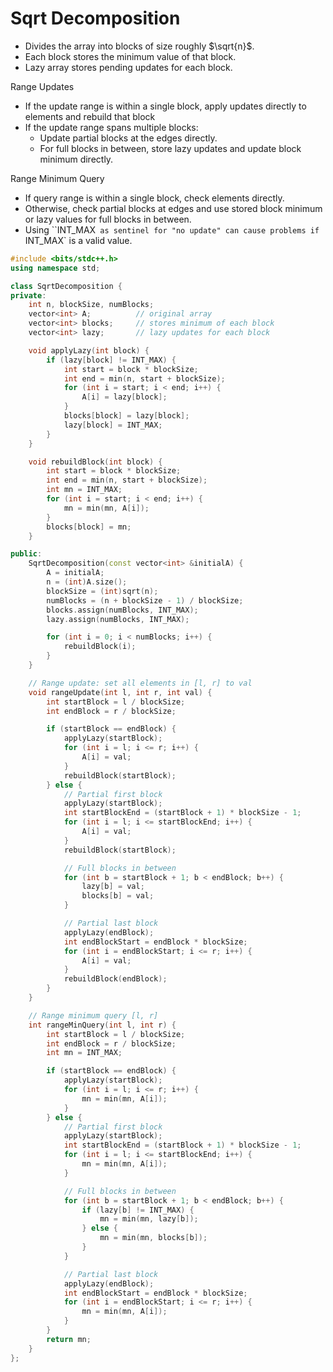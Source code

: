 # Sqrt Decomposition

* Divides the array into blocks of size roughly $\sqrt{n}$.
* Each block stores the minimum value of that block.
* Lazy array stores pending updates for each block.

Range Updates

* If the update range is within a single block, apply updates directly to elements and rebuild that block
* If the update range spans multiple blocks:
    * Update partial blocks at the edges directly.
    * For full blocks in between, store lazy updates and update block minimum directly.

Range Minimum Query

* If query range is within a single block, check elements directly.
* Otherwise, check partial blocks at edges and use stored block minimum or lazy values for full blocks in between.
* Using ⁠``INT_MAX` as sentinel for "no update" can cause problems if ⁠`INT_MAX` is a valid value.

````c++
#include <bits/stdc++.h>
using namespace std;

class SqrtDecomposition {
private:
    int n, blockSize, numBlocks;
    vector<int> A;          // original array
    vector<int> blocks;     // stores minimum of each block
    vector<int> lazy;       // lazy updates for each block

    void applyLazy(int block) {
        if (lazy[block] != INT_MAX) {
            int start = block * blockSize;
            int end = min(n, start + blockSize);
            for (int i = start; i < end; i++) {
                A[i] = lazy[block];
            }
            blocks[block] = lazy[block];
            lazy[block] = INT_MAX;
        }
    }

    void rebuildBlock(int block) {
        int start = block * blockSize;
        int end = min(n, start + blockSize);
        int mn = INT_MAX;
        for (int i = start; i < end; i++) {
            mn = min(mn, A[i]);
        }
        blocks[block] = mn;
    }

public:
    SqrtDecomposition(const vector<int> &initialA) {
        A = initialA;
        n = (int)A.size();
        blockSize = (int)sqrt(n);
        numBlocks = (n + blockSize - 1) / blockSize;
        blocks.assign(numBlocks, INT_MAX);
        lazy.assign(numBlocks, INT_MAX);

        for (int i = 0; i < numBlocks; i++) {
            rebuildBlock(i);
        }
    }

    // Range update: set all elements in [l, r] to val
    void rangeUpdate(int l, int r, int val) {
        int startBlock = l / blockSize;
        int endBlock = r / blockSize;

        if (startBlock == endBlock) {
            applyLazy(startBlock);
            for (int i = l; i <= r; i++) {
                A[i] = val;
            }
            rebuildBlock(startBlock);
        } else {
            // Partial first block
            applyLazy(startBlock);
            int startBlockEnd = (startBlock + 1) * blockSize - 1;
            for (int i = l; i <= startBlockEnd; i++) {
                A[i] = val;
            }
            rebuildBlock(startBlock);

            // Full blocks in between
            for (int b = startBlock + 1; b < endBlock; b++) {
                lazy[b] = val;
                blocks[b] = val;
            }

            // Partial last block
            applyLazy(endBlock);
            int endBlockStart = endBlock * blockSize;
            for (int i = endBlockStart; i <= r; i++) {
                A[i] = val;
            }
            rebuildBlock(endBlock);
        }
    }

    // Range minimum query [l, r]
    int rangeMinQuery(int l, int r) {
        int startBlock = l / blockSize;
        int endBlock = r / blockSize;
        int mn = INT_MAX;

        if (startBlock == endBlock) {
            applyLazy(startBlock);
            for (int i = l; i <= r; i++) {
                mn = min(mn, A[i]);
            }
        } else {
            // Partial first block
            applyLazy(startBlock);
            int startBlockEnd = (startBlock + 1) * blockSize - 1;
            for (int i = l; i <= startBlockEnd; i++) {
                mn = min(mn, A[i]);
            }

            // Full blocks in between
            for (int b = startBlock + 1; b < endBlock; b++) {
                if (lazy[b] != INT_MAX) {
                    mn = min(mn, lazy[b]);
                } else {
                    mn = min(mn, blocks[b]);
                }
            }

            // Partial last block
            applyLazy(endBlock);
            int endBlockStart = endBlock * blockSize;
            for (int i = endBlockStart; i <= r; i++) {
                mn = min(mn, A[i]);
            }
        }
        return mn;
    }
};
````

